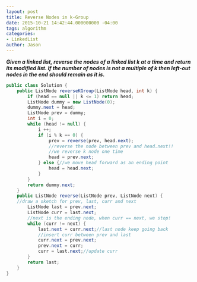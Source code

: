 ```yaml
---
layout: post
title: Reverse Nodes in k-Group
date: 2015-10-21 14:42:44.000000000 -04:00
tags: algorithm
categories:
- LinkedList
author: Jason
---
```

<p><strong><em>Given a linked list, reverse the nodes of a linked list k at a time and return its modified list. If the number of nodes is not a multiple of k then left-out nodes in the end should remain as it is.</em></strong></p>


``` java
public class Solution {
    public ListNode reverseKGroup(ListNode head, int k) {
        if (head == null || k <= 1) return head;        
        ListNode dummy = new ListNode(0);
        dummy.next = head;
        ListNode prev = dummy;
        int i = 0;
        while (head != null) {
            i ++;
            if (i % k == 0) {
                prev = reverse(prev, head.next);
                //reverse the node between prev and head.next!!
                //we reverse k node one time
                head = prev.next;
            } else {//we move head forward as an ending point                
                head = head.next;
            }
        }
        return dummy.next;
    }
    public ListNode reverse(ListNode prev, ListNode next) {
    //draw a sketch for prev, last, curr and next 
        ListNode last = prev.next;
        ListNode curr = last.next;
        //next is the ending node, when curr == next, we stop!
        while (curr != next) {            
            last.next = curr.next;//last node keep going back
            //insert curr between prev and last
            curr.next = prev.next;
            prev.next = curr;            
            curr = last.next;//update curr
        }
        return last;
    }
}
```
